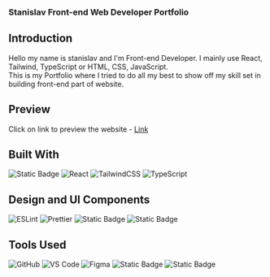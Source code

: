 ### Stanislav Front-end Web Developer Portfolio

## Introduction

Hello my name is stanislav and I'm Front-end Developer. I mainly use React, Tailwind, TypeScript or HTML, CSS, JavaScript. <br>
This is my Portfolio where I tried to do all my best to show off my skill set in building front-end part of website.

## Preview 

Click on link to preview the website - <a href="https://stanislavportfolio.netlify.app" target="blank">Link</a>

## Built With

![Static Badge](https://img.shields.io/badge/NextJS-black?style=for-the-badge&logo=Next.js)
![React](https://img.shields.io/badge/React-61DAFB?style=for-the-badge&logo=react&logoColor=white)
![TailwindCSS](https://img.shields.io/badge/TailwindCSS-38B2AC?style=for-the-badge&logo=tailwind-css&logoColor=white)
![TypeScript](https://img.shields.io/badge/TypeScript-007ACC?style=for-the-badge&logo=typescript&logoColor=white)

## Design and UI Components

![ESLint](https://img.shields.io/badge/ESLint-4B32C3?style=for-the-badge&logo=eslint&logoColor=white)
![Prettier](https://img.shields.io/badge/Prettier-F7B93E?style=for-the-badge&logo=prettier&logoColor=black)
![Static Badge](https://img.shields.io/badge/Aceternity%20UI-black?style=for-the-badge)
![Static Badge](https://img.shields.io/badge/Font%20Awesome%20Icons-red?style=for-the-badge&logo=Font%20Awesome)

## Tools Used

![GitHub](https://img.shields.io/badge/GitHub-181717?style=for-the-badge&logo=github&logoColor=white)
![VS Code](https://img.shields.io/badge/VS%20Code-007ACC?style=for-the-badge&logo=visual-studio-code&logoColor=white)
![Figma](https://img.shields.io/badge/Figma-F24E1E?style=for-the-badge&logo=figma&logoColor=white)
![Static Badge](https://img.shields.io/badge/Sentry-purple?style=for-the-badge&logo=Sentry)
![Static Badge](https://img.shields.io/badge/Netlify-white?style=for-the-badge&logo=Netlify&logoColor=black)
